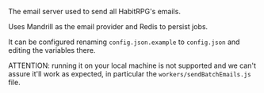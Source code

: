 The email server used to send all HabitRPG's emails.

Uses Mandrill as the email provider and Redis to persist jobs.

It can be configured renaming `config.json.example` to `config.json` and editing the variables there.

ATTENTION: running it on your local machine is not supported and we can't assure it'll work as expected, 
in particular the `workers/sendBatchEmails.js` file.